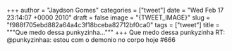 
+++
author = "Jaydson Gomes"
categories = ["tweet"]
date = "Wed Feb 17 23:14:07 +0000 2010"
draft = false
image = "{TWEET_IMAGE}"
slug = "f988f705ebd882a64a4c3f18bceba82712bf0ca0"
tags = ["tweet"]
title = """Que medo dessa punkyzinha..."""
+++
Que medo dessa punkyzinha RT: @punkyzinhaa: estou com o demonio no corpo hoje #666
